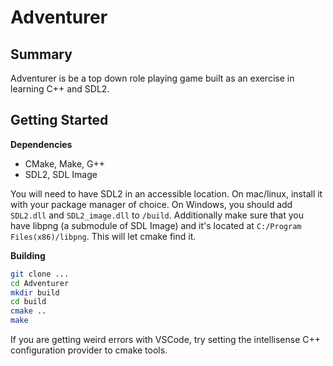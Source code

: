 # Adventurer

## Summary
Adventurer is be a top down role playing game built as an exercise in learning C++ and SDL2. 

## Getting Started

**Dependencies**

- CMake, Make, G++
- SDL2, SDL Image

You will need to have SDL2 in an accessible location. On mac/linux, install it with your package manager of choice. On Windows, you should add `SDL2.dll` and `SDL2_image.dll` to `/build`. Additionally make sure that you have libpng (a submodule of SDL Image) and it's located at `C:/Program Files(x86)/libpng`. This will let cmake find it. 

**Building**
```bash
git clone ...
cd Adventurer
mkdir build
cd build
cmake ..
make
```

If you are getting weird errors with VSCode, try setting the intellisense C++ configuration provider to cmake tools.